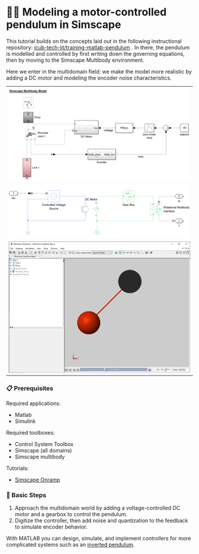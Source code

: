 👨‍🔬 Modeling a motor-controlled pendulum in Simscape
=================================

This tutorial builds on the concepts laid out in the following instructional repository: [icub-tech-iit/training-matlab-pendulum](https://github.com/icub-tech-iit/training-matlab-pendulum) . In there, the pendulum is modelled and controlled by first writing down the governing equations, then by moving to the Simscape Multibody environment.

Here we enter in the multidomain field: we make the model more realistic by adding a DC motor and modeling the encoder noise characteristics. 

| |
| :---: |
| ![](./assets/model.png) |
| ![](./assets/motor.png) |
| ![](./assets/pendulum.png) |


### 📋 Prerequisites
Required applications:
 - Matlab
 - Simulink

Required toolboxes:
 - Control System Toolbox
 - Simscape (all domains)
 - Simscape multibody

Tutorials:
 - [Simscape Onramp](https://it.mathworks.com/learn/tutorials/simscape-onramp.html)

### 🔢 Basic Steps
1. Approach the multidomain world by adding a voltage-controlled DC motor and a gearbox to control the pendulum.
2. Digitize the controller, then add noise and quantization to the feedback to simulate encoder behavior.

With MATLAB you can design, simulate, and implement controllers for more complicated systems such as an [inverted pendulum](https://mathworks.com/videos/inverted-pendulum-control-with-simmechanics-and-quarc-106862.html).
